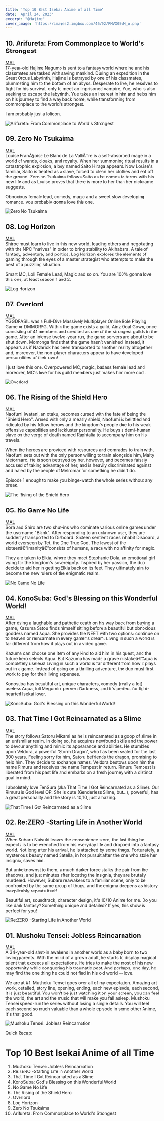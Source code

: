 ```yaml
---
title: 'Top 10 Best Isekai Anime of all Time'
date: 'April 24, 2023'
excerpt: "@Hajime"
cover_image: 'https://images2.imgbox.com/46/02/PMVX05wM_o.png'
---
```

  
## 10. Arifureta: From Commonplace to World's Strongest
[MAL](https://myanimelist.net/anime/36882/Arifureta_Shokugyou_de_Sekai_Saikyou)  
17-year-old Hajime Nagumo is sent to a fantasy world where he and his classmates are tasked with saving mankind. During an expedition in the Great Orcus Labyrinth, Hajime is betrayed by one of his classmates, plummeting him to the bottom of an abyss. Desperate to live, he resolves to fight for his survival, only to meet an imprisoned vampire, Yue, who is also seeking to escape the labyrinth. Yue takes an interest in him and helps him on his journey to find a way back home, while transforming from commonplace to the world's strongest.  
  
I am probably just a lolicon.  
  
![Arifureta: From Commonplace to World's Strongest](https://images2.imgbox.com/2d/ff/PCdOd7vD_o.png)

## 09. Zero No Tsukaima
[MAL](https://myanimelist.net/anime/1195/Zero_no_Tsukaima)  
Louise FranÃ§oise Le Blanc de La ValliÃ¨re is a self-absorbed mage in a world of wands, cloaks, and royalty. When her summoning ritual results in a catastrophic explosion, a boy named Saito Hiraga appears. Now Louise's familiar, Saito is treated as a slave, forced to clean her clothes and eat off the ground. Zero no Tsukaima follows Saito as he comes to terms with his new life and as Louise proves that there is more to her than her nickname suggests.  
  
Obnoxious female lead, comedy, magic and a sweet slow developing romance, you probably gonna love this one.  
  
![Zero No Tsukaima](https://images2.imgbox.com/ee/7c/xgarJCNx_o.png)

## 08. Log Horizon
[MAL](https://myanimelist.net/anime/17265/Log_Horizon)  
Shiroe must learn to live in this new world, leading others and negotiating with the NPC "natives" in order to bring stability to Akihabara. A tale of fantasy, adventure, and politics, Log Horizon explores the elements of gaming through the eyes of a master strategist who attempts to make the best of a puzzling situation.  
  
Smart MC, Loli Female Lead, Magic and so on. You are 100% gonna love this one, at least season 1 and 2.  
  
![Log Horizon](https://images2.imgbox.com/04/55/UT5Wg0x1_o.png)
  
## 07. Overlord
[MAL](https://myanimelist.net/anime/29803/Overlord)  
YGGDRASIL was a Full-Dive Massively Multiplayer Online Role Playing Game or DMMORPG. Within the game exists a guild, Ainz Ooal Gown, once consisting of 41 members and credited as one of the strongest guilds in the game. After an intense twelve-year run, the game servers are about to be shut down. Momonga finds that the game hasn't vanished, instead, it appears as if Nazarick has been transported to another reality altogether and, moreover, the non-player characters appear to have developed personalities of their own!  
  
I just love this one. Overpowered MC, magic, badass female lead and moreover, MC's love for his guild members just makes him more cool.  
  
![Overlord](https://images2.imgbox.com/48/40/t45BT1yP_o.png)
  
## 06. The Rising of the Shield Hero
[MAL](https://myanimelist.net/anime/35790/Tate_no_Yuusha_no_Nariagari)  
Naofumi Iwatani, an otaku, becomes cursed with the fate of being the "Shield Hero". Armed with only a measly shield, Naofumi is belittled and ridiculed by his fellow heroes and the kingdom's people due to his weak offensive capabilities and lackluster personality. He buys a demi-human slave on the verge of death named Raphtalia to accompany him on his travels.  
  
When the heroes are provided with resources and comrades to train with, Naofumi sets out with the only person willing to train alongside him, Malty Melormarc. He is soon betrayed by her, however, and becomes falsely accused of taking advantage of her, and is heavily discriminated against and hated by the people of Melromar for something he didn't do.  
  
Episode 1 enough to make you binge-watch the whole series without any break.  
  
![The Rising of the Shield Hero](https://images2.imgbox.com/e4/2f/keANM8XH_o.png)
  
## 05. No Game No Life
[MAL](https://myanimelist.net/anime/19815/No_Game_No_Life)  
Sora and Shiro are two shut-ins who dominate various online games under the username "Blank". After responding to an unknown user, they are suddenly transported to Disboard. Sixteen sentient races inhabit Disboard, a world overseen by Tet, the One True God. The lowest of the sixteenâ€”Imanityâ€”consists of humans, a race with no affinity for magic.  
  
They are taken to Elkia, where they meet Stephanie Dola, an emotional girl vying for the kingdom's sovereignty. Inspired by her passion, the duo decide to aid her in getting Elkia back on its feet. They ultimately aim to become the new rulers of the enigmatic realm.  
  
![No Game No Life](https://images2.imgbox.com/11/09/myjxYLUc_o.png)
  
## 04. KonoSuba: God's Blessing on this Wonderful World!
[MAL](https://myanimelist.net/anime/30831/Kono_Subarashii_Sekai_ni_Shukufuku_wo)  
After dying a laughable and pathetic death on his way back from buying a game, Kazuma Satou finds himself sitting before a beautiful but obnoxious goddess named Aqua. She provides the NEET with two options: continue on to heaven or reincarnate in every gamer's dream. Living in such a world is far different from how it plays out in a video game.  
  
Kazuma can choose one item of any kind to aid him in his quest, and the future hero selects Aqua. But Kazuma has made a grave mistakeâ€”Aqua is completely useless! Living in such a world is far different from how it plays out in a game. Instead of going on a thrilling adventure, the duo must first work to pay for their living expenses.  
  
Konosuba has beautiful art, unique characters, comedy (really a lot), useless Aqua, loli Megumin, pervert Darkness, and it's perfect for light-hearted Isekai lover.  
  
![KonoSuba: God's Blessing on this Wonderful World!](https://images2.imgbox.com/3e/fd/8XPcKLXT_o.png)
  
## 03. That Time I Got Reincarnated as a Slime
[MAL](https://myanimelist.net/anime/37430/Tensei_shitara_Slime_Datta_Ken)  
The story follows Satoru Mikami as he is reincarnated as a goop of slime in an unfamiliar realm. In doing so, he acquires newfound skills and the power to devour anything and mimic its appearance and abilities. He stumbles upon Veldora, a powerful 'Storm Dragon', who has been sealed for the last 300 years. Feeling sorry for him, Satoru befriends the dragon, promising to help him. They decide to exchange names, Veldora bestows upon him the name Rimuru and receives the name Tempest in return. Rimuru Tempest is liberated from his past life and embarks on a fresh journey with a distinct goal in mind.  
  
I absolutely love TenSura (aka That Time I Got Reincarnated as a Slime). Our Rimuru is God level OP. She is cute (Genderless Slime, but...), powerful, has a great personality and the story is 10/10, just amazing.  
  
![That Time I Got Reincarnated as a Slime](https://images2.imgbox.com/bf/59/bLR0nUYD_o.png)
  
## 02. Re:ZERO -Starting Life in Another World
[MAL](https://myanimelist.net/anime/31240/Re_Zero_kara_Hajimeru_Isekai_Seikatsu)  
When Subaru Natsuki leaves the convenience store, the last thing he expects is to be wrenched from his everyday life and dropped into a fantasy world. Not long after his arrival, he is attacked by some thugs. Fortunately, a mysterious beauty named Satella, in hot pursuit after the one who stole her insignia, saves him.  
  
But unbeknownst to them, a much darker force stalks the pair from the shadows, and just minutes after locating the insignia, they are brutally murdered. However, Subaru reawakens to a familiar scene, only to be confronted by the same group of thugs, and the enigma deepens as history inexplicably repeats itself.  
  
Beautiful art, soundtrack, character design, it's 10/10 Anime for me. Do you like dark fantasy? Something unique and detailed? If yes, this show is perfect for you!  
  
![Re:ZERO -Starting Life in Another World](https://images2.imgbox.com/4d/d0/HKpbfKWb_o.png)
  
## 01. Mushoku Tensei: Jobless Reincarnation
[MAL](https://myanimelist.net/anime/39535/Mushoku_Tensei__Isekai_Ittara_Honki_Dasu)  
A 34-year-old shut-in awakens in another world as a baby born to two loving parents. With the mind of a grown adult, he starts to display magical talent that exceeds all expectations. He tries to make the most of his new opportunity while conquering his traumatic past. And perhaps, one day, he may find the one thing he could not find in his old world -- love. 
  
We are at #1. Mushoku Tensei goes over all of my expectation. Amazing art work, detailed, story line, opening, ending, each new episode, each second, It is just beautiful. You won't be just watching it on your screen, you can feel the world, the art and the music that will make you fall asleep. Mushoku Tensei speed-run the series without losing a single details. You will feel each second so much valuable than a whole episode in some other Anime, It's that good.
  
![Mushoku Tensei: Jobless Reincarnation](https://images2.imgbox.com/64/2a/gAmBCa6v_o.png)
  
  
  
Quick Recap:
  
# Top 10 Best Isekai Anime of all Time
<ol>
    <li>Mushoku Tensei: Jobless Reincarnation</li>
    <li>Re:ZERO -Starting Life in Another World</li>
    <li>That Time I Got Reincarnated as a Slime</li>
    <li>KonoSuba: God's Blessing on this Wonderful World</li>
    <li>No Game No Life</li>
    <li>The Rising of the Shield Hero</li>
    <li>Overlord</li>
    <li>Log Horizon</li>
    <li>Zero No Tsukaima</li>
    <li>Arifureta: From Commonplace to World's Strongest</li>
</ol>